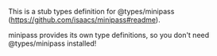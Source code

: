 This is a stub types definition for @types/minipass (https://github.com/isaacs/minipass#readme).

minipass provides its own type definitions, so you don't need @types/minipass installed!